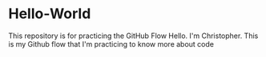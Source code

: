 # Hello-World
This repository is for practicing the GitHub Flow
Hello. I'm Christopher. This is my Github flow that I'm practicing to know more about code
